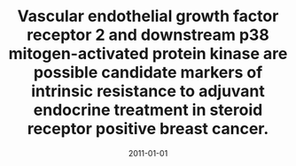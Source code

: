 ---
link: https://dx.doi.org/10.1007/s10549-010-1252-x
journal: Breast cancer research and treatment
title: Vascular endothelial growth factor receptor 2 and downstream p38 mitogen-activated protein kinase are possible candidate markers of intrinsic resistance to adjuvant endocrine treatment in steroid receptor positive breast cancer.
date: 2011-01-01
authors: Linderholm, BK, Hellborg, H, Johansson, U, Skoog, L, Lehtiö, J
---